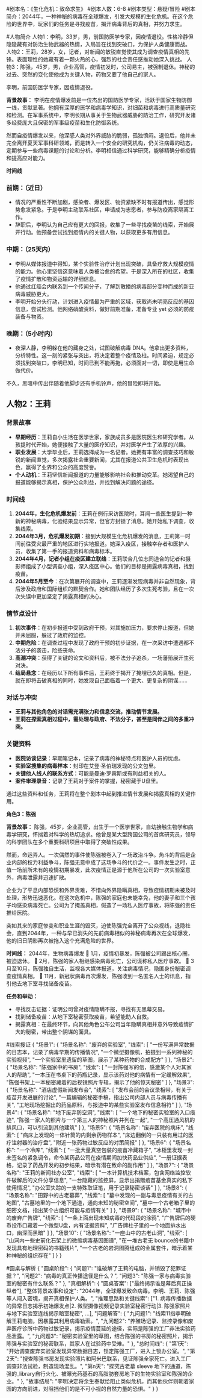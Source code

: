 #剧本名：《生化危机：致命求生》
#剧本人数：6-8
#剧本类型：悬疑/冒险
#剧本简介：2044年，一种神秘的病毒在全球爆发，引发大规模的生化危机。在这个危险的世界中，玩家们的任务是寻找疫苗，揭开病毒背后的真相，并努力求生。

#人物简介
人物1：李明，33岁，男，前国防医学专家，因疫情退役。性格冷静但隐隐藏有对防治生物武器的热情，入局旨在找到突破口，为保护人类健康而战。
人物2：王莉，28岁，女，记者，对新闻的敏锐直觉使其成为调查疫情真相的先锋。表面理性的她藏有着一颗火热的心，强烈的社会责任感推动她深入挑战。
人物3：陈强，45岁，男，企业高管，疫情初发时，公司易主，被强制退休。神秘的过去、突然的变化使他成为关键人物，药物又要了他自己的家人。

李明，前国防医学专家，因疫情退役。

**背景故事**：
李明在疫情爆发前是一位杰出的国防医学专家，活跃于国家生物防御一线，贡献显著。他拥有深厚的医学和病毒学知识，对细菌和病毒进行高质量研究和检测。在军事系统中，李明长期从事关于生物武器威胁的防治工作，研究开发诸多经费庞大且保密的军事级疫苗和生化防御系统。

然而自疫情爆发以来，他深感人类对外界威胁的脆弱，孤独愤闷。退役后，他并未完全离开夏天军事科研领域，而是转入一个安全的研究机构，仍关注病毒的动态，定期参与一些病毒课题的讨论和分析。李明相信通过科学研究，能够精确分析疫情和提高应对能力。

**时间线**

### **前期：（近日）**
- 情况的严重性不断加剧，感染者、爆发区、物资紧缺不时有报道传出，感觉形势愈发紧急。于是李明主动联系社区，申请成为志愿者，参与防疫离家隔离工作。
- 辞职后，李明认为自己应有更大的回报，收集了一些寻找疫苗的线索，开始展开行动。他预备尝试找到疫情内的关键人物，以获取更多有用信息。

### **中期：（25天内）**
- 李明从媒体报道中得知，某个实验性治疗计划出现突破，具备疗救大规模疫情的能力。他心里坚信这意味着人类被治愈的希望。于是深入所在的社区，收集了疫情扩散和物资运输的详细信息。
- 他通过红癌会内联系到一个传闻分子，了解到散播的病毒部分变种而成的新亚病毒威胁更大。
- 李明开始分头行动，计划进入疫情最为严重的区域，获取尚未明亮反应的基因信息，尝试检测。他网络硝酸资料，做好前期准备，准备专业 yet 必须的防疫装备与物资。

### **晚期：（5小时内）**
- 夜深人静，李明躲在他的藏身之处，试图破解病毒 DNA。他拿出更多资料，分析特性。这一刻的紧张与突出，将决定着整个疫情及柱。时间紧迫，规定必须找到突破口，李明已知，时间已到不能再拖，必须面对一切，即使是用生命做代价。

不久，黑暗中传出伴随着他脚步还有手机铃声，他的冒险即将开始。

## 人物2：王莉

### 背景故事

- **早期经历**：王莉自小生活在医学世家，家族成员多是医院医生和研究学者。从孩提时代开始，她便接触了大量的医疗知识，并对医学产生了浓厚的兴趣。
- **职业发展**：大学毕业后，王莉选择成为一名记者。她拥有丰富的调查技巧和敏锐的新闻直觉，多次揭露社会重要新闻，尤其在报道公共卫生危机时表现出色，赢得了业界和公众的高度赞誉。
- **个人动机**：王莉坚信新闻报道的力量能够影响社会和推动变革。她渴望自己的报道能够揭示真相，保护公众利益，并找到解决问题的途径。

### 时间线

1. **2044年，生化危机爆发前**：王莉在例行采访医院时，耳闻一些医生提到一种新的神秘病毒，化验结果显示异常，但官方封锁了消息。她开始私下调查，收集线索。
2. **2044年3月，危机爆发初期**：接到大规模生化危机爆发的消息，王莉第一时间前往受灾最严重的地区进行实地报道。她深入疫区，接触幸存者和医护人员，收集了第一手的报道资料和病毒标本。
3. **2044年4月，记者小组在疫区建立联络**：王莉联合几位志同道合的记者和摄影师组成了小型调查小组，深入疫区中心。他们的目标是揭露病毒真相，找到疫苗。
4. **2044年5月至今**：在次第展开的调查中，王莉逐渐发现病毒并非自然现象，背后涉及政府和国际组织的默契合作。她和团队经历了多次生死考验，且在一次次失误中更加坚定了揭露真相的决心。

### 情节点设计

1. **初次事件**：在初步报道中受到政府干预，对其施加压力，要求停止报道，但她并未屈服，躲过了政府的监控。
2. **中期危险**：在调查过程中发现了政府干预的初步证据，在一次采访中遭遇都不法分子的袭击，险些丧命。
3. **高潮冲突**：获得了关键的论文和资料后，被不法分子追杀，一场藩箝展开生死对决。
4. **结局悬念**：在经历以下所有事件后，王莉终于揭开了掩埋已久的真相。但是，就在即将击破真相的同时，她发现自己面临着一个更大、更复杂的阴谋……

### 对话与冲突

- **王莉与其他角色的对话需充满张力和信息交流，推动情节发展。**
- **王莉在探索真相过程中，需处理与政府、不法分子，甚至是同伴之间的多重冲突。**

### 关键资料

- **医院访谈记录**：早期笔记本，记录了病毒的神秘特点和医护人员的忧虑。
- **实验室搜集的病毒样本**：封印在艾登·圣伯瑞发现的公文包里。
- **关键他人线人的联系方式**：可能是曼迪·罗宾斯或有利益相关的人。
- **案件审理录音**：记录了王莉对于案件的掌握，秘密藏于U盘里。

通过这些资料和任务，王莉将在整个剧本中起到推进情节发展和揭露真相的关键作用。

**角色3：陈强**

**背景故事：**
陈强，45岁，企业高管，出生于一个医学世家，自幼接触生物学和病毒学研究，怀揣着对科学的热切追求。他曾是某大型跨国公司的首席研究员，领导的科学团队在多个重要科研项目中取得了突破性成果。

然而，命运弄人。一次偶然的事件使陈强被卷入了一场政治斗争。角斗的背后是企业内部的权力利益争斗，陈强无意中成了这场争斗的代价之一。事件发生之时，正值一场前所未有的疫情初期暴发，此次疫情正是源于他所在公司的一次实验室意外，病毒泄露并迅速扩散。

企业为了平息内部恐慌和外界责难，不惜向外界隐瞒真相，导致疫情初期未被及时处理，形势迅速恶化。在这次危机中，陈强的家庭也未能幸免，他的妻子和三个孩子均感染病毒死亡。公司为了掩盖真相，假造了一场私人医疗事故，将陈强的责任推给医院。

突如其来的家庭惨变和职业生涯的毁灭，迫使陈强完全离开了公众视线，退隐社会，直到2044年，一种与早已消失的先前病毒相似的神秘病毒再次在全球爆发，他的旧日阴影再次被拖入这个充满危险的世界。

**时间线：**
2044年，生物病毒爆发
 1月，疫情初暴发，陈强被公司踢出核心圈，被迫退休。
 2月，陈强的家人相继感染病毒死亡，公司谎称私人医疗事故。
 3月至10月，陈强独自生活，监视各大媒体报道，关注病毒情况，隐匿身份秘密调查疫情真相。
 11月，新冠状病毒再次爆发，陈强收到一名匿名人士的讯息，指引他去地下室寻找储备疫苗。

**任务和举动：**
- 寻找反击证据：证明公司曾对疫情隐瞒不报，寻找有无黑幕交易。
- 找到储备疫苗：从地下室秘密获取疫苗，希望能助人自救。
- 揭露真相：在最终环节，向其他角色公布公司当年隐瞒真相并意外导致疫情扩大的秘密，带出整个阴谋的面具。

#线索搜证
{
    "场景1": {
        "场景名称": "废弃的实验室",
        "线索": [
            "一份写满异常数据的日志本，记录了病毒早期的传播情况",
            "一个微型摄像机，拍摄到一系列神秘的实验视频",
            "一个实验室里遗留的草图，展示了某种药物的合成配方"
        ]
    },
    "场景2": {
        "场景名称": "陈强家中的书房",
        "线索": [
            "一封陈强写的信，感激某个人对其家人的帮助",
            "一本压在书桌下的药瓶记录，显示该药对他的病情有一定缓解效果",
            "陈强书架上一本秘密藏着的后视镜照片专辑，揭示了他的惊天秘密"
        ]
    },
    "场景3": {
        "场景名称": "酒店虚假新闻发布会",
        "线索": [
            "发布会前的会议录相带，有关于疫苗开发进展的讨论",
            "一篇编辑的秘密手稿，指出公司内部人员与病毒传播有关",
            "工地现场挖掘出的药品原料，与报道中的某些实验室发布信息相符"
        ]
    },
    "场景4": {
        "场景名称": "地下废弃防空洞",
        "线索": [
            "一个地下的秘密实验室的入口痕迹",
            "陈强一家人的照片与一个第三人的神秘照片并列在一起",
            "一个高压通风机的排风口，可以引流到其他建筑"
        ]
    },
    "场景5": {
        "场景名称": "废弃医院的病床",
        "线索": [
            "病床上发现的一体针筒的内剩余药物样本",
            "床边翻倒的一只装有用过的医疗注射器的治疗盘",
            "附近一张药物过敏反应的对策简报"
        ]
    },
    "场景6": {
        "场景名称": "一个冷库",
        "线索": [
            "一批大量真空包装的疫苗冷藏箱子",
            "冰柜里发现一封未签名的紧急调令，命令某药品公司在疫情期间加快药品业供应",
            "一册证据表格，记录了药品开发的初步结果，暗示有潜在致命的副作用"
        ]
    },
    "场景7": {
        "场景名称": "王莉的新闻社办公室",
        "线索": [
            "一本计算机技术档案，包含网络监控软件破解后的文件分享信息",
            "一台隐藏的监控屏，显示出捐赠疫苗基金真实的私下使用情况",
            "办公室失踪的一支特殊取证笔，用于记录秘密谈话"
        ]
    },
    "场景8": {
        "场景名称": "田野中的古老墓葬",
        "线索": [
            "墓中发现的一副与毒患疫情有关的古地图",
            "古墓地里的一个地下通道，通向未知的秘密空间",
            "墓中一个古老箱子里的细密文档，指出某个古组织可能与疫情有关"
        ]
    },
    "场景9": {
        "场景名称": "城市中的废弃广告牌",
        "线索": [
            "一条上面出现未知病毒的代码段的涂鸦",
            "广告牌后的硬币投币口藏着一个微型U盘，内有证据资料",
            "广告牌柱子里的一个地面排水出口，幽深而黑暗"
        ]
    },
    "场景10": {
        "场景名称": "一座山中的古老山洞",
        "线索": [
            "山洞内一些史前化石架上的微缩病毒基因图谱",
            "在一堆古老无 bounce的书籍中发现具有地理密码的书籍残片",
            "一个古老的岩洞图腾组成的金属套件，暗示着某种神秘的组织存在"
        ]
    }
}

#圆桌与解析
{
    "圆桌阶段": {
        "问题1": "谁破解了王莉的电脑，并销毁了犯罪证据？",
        "问题2": "病毒的真正传播途径是什么？",
        "问题3": "陈强一家与病毒实验室的秘密有什么联系？"
    },
    "真相解析": {
        "圆桌答案": ["最终揭示谁是幕后真正操纵者"],
        "整体背景故事和设定": "2044年，全球爆发致命病毒。李明、王莉、陈强等人闯入密境，揭开真相保护人类。",
        "推理思路和关键线索": ["1. 病毒传播数据的异常日志揭示初始爆发点|2. 微型摄像视频记录实验室秘密行动|3. 陈强家照片与地下实验室连线揭示暗室秘密", ...],
        "问题解答": {
            "九问题1": "线索11指李明破解王莉电脑，因暴露其利用病毒勒索。",
            "九问题2": "养殖场记录、监控录像和废弃医疗诊所中药物过敏记录，揭示疫情蔓延的途径，实际是陈强的工厂非法实验药品泄露。",
            "九问题3": "秘密实验室里的草图，结合陈强的书房的秘密照片，揭示陈强与实验室的秘密联系，其家人在试验药中受难。"
        },
        "总时间线": {
            "第1天": "开始调查废弃实验室发现异常数据日志，锁定陈强工厂，进入上锁办公室。",
            "第2天": "搜查陈强书房发现实验照片和阿米巴联系，见证陈强全家死亡。进入工厂调查非法试验，制造现场混乱。",
            "第n天": "探究古老墓 sleeve 地下的通道，陈强的_library自行火化、被曝光药基石的高脂肪套房地下的生物实验室和陈强的企业。"
        },
        "故事结局": "李明决定将余生奉献给阻止类似危机，而其他伙伴则朝着家园的方向前进，对阻挡他们的是不可小视的自然力量的恐惧。"
    }
}